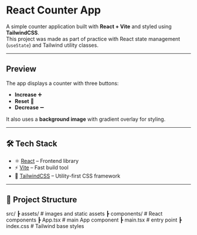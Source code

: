 # React Counter App 

A simple counter application built with **React + Vite** and styled using **TailwindCSS**.  
This project was made as part of practice with React state management (`useState`) and Tailwind utility classes.

---

## Preview
The app displays a counter with three buttons:
- **Increase** ➕
- **Reset** 🔄
- **Decrease** ➖  

It also uses a **background image** with gradient overlay for styling.

---

## 🛠 Tech Stack
- ⚛️ [React](https://react.dev/) – Frontend library
- ⚡ [Vite](https://vitejs.dev/) – Fast build tool
- 🎨 [TailwindCSS](https://tailwindcss.com/) – Utility-first CSS framework

---

## 📂 Project Structure
src/
┣ assets/ # images and static assets
┣ components/ # React components
┣ App.tsx # main App component
┣ main.tsx # entry point
┣ index.css # Tailwind base styles
